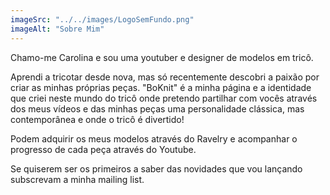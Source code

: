 ```yaml
---
imageSrc: "../../images/LogoSemFundo.png"
imageAlt: "Sobre Mim"
---
```


Chamo-me Carolina e sou uma youtuber e designer de modelos em tricô.

Aprendi a tricotar desde nova, mas só recentemente descobri a paixão por criar as minhas próprias peças. "BoKnit" é a minha página e a identidade que criei neste mundo do tricô onde pretendo partilhar com vocês através dos meus vídeos e das minhas peças uma personalidade clássica, mas contemporânea e onde o tricô é divertido!

Podem adquirir os meus modelos através do Ravelry e acompanhar o progresso de cada peça através do Youtube.

Se quiserem ser os primeiros a saber das novidades que vou lançando subscrevam a minha mailing list.
